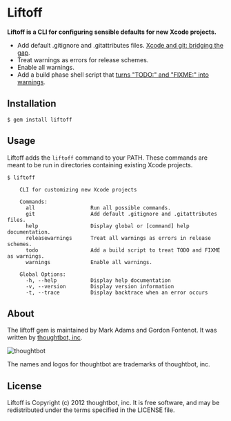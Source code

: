 # Liftoff

**Liftoff is a CLI for configuring sensible defaults for new Xcode projects.**

* Add default .gitignore and .gitattributes files. [Xcode and git: bridging the gap](http://robots.thoughtbot.com/post/33796217972/xcode-and-git-bridging-the-gap).
* Treat warnings as errors for release schemes.
* Enable all warnings.
* Add a build phase shell script that [turns "TODO:" and "FIXME:" into warnings](http://deallocatedobjects.com/posts/show-todos-and-fixmes-as-warnings-in-xcode-4).

## Installation

    $ gem install liftoff

## Usage

Liftoff adds the `liftoff` command to your PATH. These commands are meant to be run in directories containing existing Xcode projects.

```
$ liftoff

    CLI for customizing new Xcode projects

    Commands:
      all                  Run all possible commands.               
      git                  Add default .gitignore and .gitattributes files.
      help                 Display global or [command] help documentation.
      releasewarnings      Treat all warnings as errors in release schemes.
      todo                 Add a build script to treat TODO and FIXME as warnings.
      warnings             Enable all warnings.

    Global Options:
      -h, --help           Display help documentation 
      -v, --version        Display version information 
      -t, --trace          Display backtrace when an error occurs 
```

## About

The liftoff gem is maintained by Mark Adams and Gordon Fontenot. It was written by [thoughtbot, inc](http://thoughtbot.com/).

![thoughtbot](http://thoughtbot.com/images/tm/logo.png)

The names and logos for thoughtbot are trademarks of thoughtbot, inc.

## License

Liftoff is Copyright (c) 2012 thoughtbot, inc. It is free software, and may be redistributed under the terms specified in the LICENSE file.
